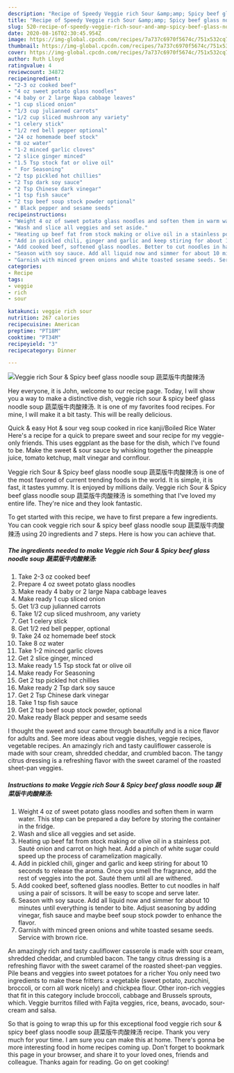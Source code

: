 ```yaml
---
description: "Recipe of Speedy Veggie rich Sour &amp;amp; Spicy beef glass noodle soup 蔬菜版牛肉酸辣汤"
title: "Recipe of Speedy Veggie rich Sour &amp;amp; Spicy beef glass noodle soup 蔬菜版牛肉酸辣汤"
slug: 520-recipe-of-speedy-veggie-rich-sour-and-amp-spicy-beef-glass-noodle-soup
date: 2020-08-16T02:30:45.954Z
image: https://img-global.cpcdn.com/recipes/7a737c6970f5674c/751x532cq70/veggie-rich-sour-spicy-beef-glass-noodle-soup-蔬菜版牛肉酸辣汤-recipe-main-photo.jpg
thumbnail: https://img-global.cpcdn.com/recipes/7a737c6970f5674c/751x532cq70/veggie-rich-sour-spicy-beef-glass-noodle-soup-蔬菜版牛肉酸辣汤-recipe-main-photo.jpg
cover: https://img-global.cpcdn.com/recipes/7a737c6970f5674c/751x532cq70/veggie-rich-sour-spicy-beef-glass-noodle-soup-蔬菜版牛肉酸辣汤-recipe-main-photo.jpg
author: Ruth Lloyd
ratingvalue: 4
reviewcount: 34872
recipeingredient:
- "2-3 oz cooked beef"
- "4 oz sweet potato glass noodles"
- "4 baby or 2 large Napa cabbage leaves"
- "1 cup sliced onion"
- "1/3 cup julianned carrots"
- "1/2 cup sliced mushroom any variety"
- "1 celery stick"
- "1/2 red bell pepper optional"
- "24 oz homemade beef stock"
- "8 oz water"
- "1-2 minced garlic cloves"
- "2 slice ginger minced"
- "1.5 Tsp stock fat or olive oil"
- " For Seasoning"
- "2 tsp pickled hot chillies"
- "2 Tsp dark soy sauce"
- "2 Tsp Chinese dark vinegar"
- "1 tsp fish sauce"
- "2 tsp beef soup stock powder optional"
- " Black pepper and sesame seeds"
recipeinstructions:
- "Weight 4 oz of sweet potato glass noodles and soften them in warm water. This step can be prepared a day before by storing the container in the fridge."
- "Wash and slice all veggies and set aside."
- "Heating up beef fat from stock making or olive oil in a stainless pot. Sauté onion and carrot on high heat. Add a pinch of white sugar could speed up the process of caramelization magically."
- "Add in pickled chili, ginger and garlic and keep stiring for about 10 seconds to release the aroma. Once you smell the fragrance, add the rest of veggies into the pot. Sauté them until all are withered."
- "Add cooked beef, softened glass noodles. Better to cut noodles in half using a pair of scissors. It will be easy to scope and serve later."
- "Season with soy sauce. Add all liquid now and simmer for about 10 minutes until everything is tender to bite. Adjust seasoning by adding vinegar, fish sauce and maybe beef soup stock powder to enhance the flavor."
- "Garnish with minced green onions and white toasted sesame seeds. Service with brown rice."
categories:
- Recipe
tags:
- veggie
- rich
- sour

katakunci: veggie rich sour 
nutrition: 267 calories
recipecuisine: American
preptime: "PT18M"
cooktime: "PT34M"
recipeyield: "3"
recipecategory: Dinner

---
```



![Veggie rich Sour &amp; Spicy beef glass noodle soup 蔬菜版牛肉酸辣汤](https://img-global.cpcdn.com/recipes/7a737c6970f5674c/751x532cq70/veggie-rich-sour-spicy-beef-glass-noodle-soup-蔬菜版牛肉酸辣汤-recipe-main-photo.jpg)

Hey everyone, it is John, welcome to our recipe page. Today, I will show you a way to make a distinctive dish, veggie rich sour &amp; spicy beef glass noodle soup 蔬菜版牛肉酸辣汤. It is one of my favorites food recipes. For mine, I will make it a bit tasty. This will be really delicious.

Quick &amp; easy Hot &amp; sour veg soup cooked in rice kanji/Boiled Rice Water Here&#39;s a recipe for a quick to prepare sweet and sour recipe for my veggie-only friends. This uses eggplant as the base for the dish, which I&#39;ve found to be. Make the sweet &amp; sour sauce by whisking together the pineapple juice, tomato ketchup, malt vinegar and cornflour.

Veggie rich Sour &amp; Spicy beef glass noodle soup 蔬菜版牛肉酸辣汤 is one of the most favored of current trending foods in the world. It is simple, it is fast, it tastes yummy. It is enjoyed by millions daily. Veggie rich Sour &amp; Spicy beef glass noodle soup 蔬菜版牛肉酸辣汤 is something that I've loved my entire life. They're nice and they look fantastic.


To get started with this recipe, we have to first prepare a few ingredients. You can cook veggie rich sour &amp; spicy beef glass noodle soup 蔬菜版牛肉酸辣汤 using 20 ingredients and 7 steps. Here is how you can achieve that.

<!--inarticleads1-->

##### The ingredients needed to make Veggie rich Sour &amp; Spicy beef glass noodle soup 蔬菜版牛肉酸辣汤:

1. Take 2-3 oz cooked beef
1. Prepare 4 oz sweet potato glass noodles
1. Make ready 4 baby or 2 large Napa cabbage leaves
1. Make ready 1 cup sliced onion
1. Get 1/3 cup julianned carrots
1. Take 1/2 cup sliced mushroom, any variety
1. Get 1 celery stick
1. Get 1/2 red bell pepper, optional
1. Take 24 oz homemade beef stock
1. Take 8 oz water
1. Take 1-2 minced garlic cloves
1. Get 2 slice ginger, minced
1. Make ready 1.5 Tsp stock fat or olive oil
1. Make ready  For Seasoning
1. Get 2 tsp pickled hot chillies
1. Make ready 2 Tsp dark soy sauce
1. Get 2 Tsp Chinese dark vinegar
1. Take 1 tsp fish sauce
1. Get 2 tsp beef soup stock powder, optional
1. Make ready  Black pepper and sesame seeds


I thought the sweet and sour came through beautifully and is a nice flavor for adults and. See more ideas about veggie dishes, veggie recipes, vegetable recipes. An amazingly rich and tasty cauliflower casserole is made with sour cream, shredded cheddar, and crumbled bacon. The tangy citrus dressing is a refreshing flavor with the sweet caramel of the roasted sheet-pan veggies. 

<!--inarticleads2-->

##### Instructions to make Veggie rich Sour &amp; Spicy beef glass noodle soup 蔬菜版牛肉酸辣汤:

1. Weight 4 oz of sweet potato glass noodles and soften them in warm water. This step can be prepared a day before by storing the container in the fridge.
1. Wash and slice all veggies and set aside.
1. Heating up beef fat from stock making or olive oil in a stainless pot. Sauté onion and carrot on high heat. Add a pinch of white sugar could speed up the process of caramelization magically.
1. Add in pickled chili, ginger and garlic and keep stiring for about 10 seconds to release the aroma. Once you smell the fragrance, add the rest of veggies into the pot. Sauté them until all are withered.
1. Add cooked beef, softened glass noodles. Better to cut noodles in half using a pair of scissors. It will be easy to scope and serve later.
1. Season with soy sauce. Add all liquid now and simmer for about 10 minutes until everything is tender to bite. Adjust seasoning by adding vinegar, fish sauce and maybe beef soup stock powder to enhance the flavor.
1. Garnish with minced green onions and white toasted sesame seeds. Service with brown rice.


An amazingly rich and tasty cauliflower casserole is made with sour cream, shredded cheddar, and crumbled bacon. The tangy citrus dressing is a refreshing flavor with the sweet caramel of the roasted sheet-pan veggies. Pile beans and veggies into sweet potatoes for a richer You only need two ingredients to make these fritters: a vegetable (sweet potato, zucchini, broccoli, or corn all work nicely) and chickpea flour. Other iron-rich veggies that fit in this category include broccoli, cabbage and Brussels sprouts, which. Veggie burritos filled with Fajita veggies, rice, beans, avocado, sour-cream and salsa. 

So that is going to wrap this up for this exceptional food veggie rich sour &amp; spicy beef glass noodle soup 蔬菜版牛肉酸辣汤 recipe. Thank you very much for your time. I am sure you can make this at home. There's gonna be more interesting food in home recipes coming up. Don't forget to bookmark this page in your browser, and share it to your loved ones, friends and colleague. Thanks again for reading. Go on get cooking!
